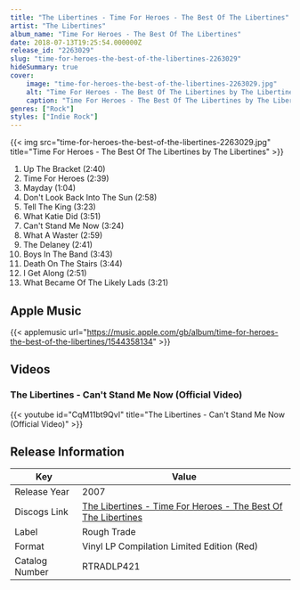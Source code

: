 ```yaml
---
title: "The Libertines - Time For Heroes - The Best Of The Libertines"
artist: "The Libertines"
album_name: "Time For Heroes - The Best Of The Libertines"
date: 2018-07-13T19:25:54.000000Z
release_id: "2263029"
slug: "time-for-heroes-the-best-of-the-libertines-2263029"
hideSummary: true
cover:
    image: "time-for-heroes-the-best-of-the-libertines-2263029.jpg"
    alt: "Time For Heroes - The Best Of The Libertines by The Libertines"
    caption: "Time For Heroes - The Best Of The Libertines by The Libertines"
genres: ["Rock"]
styles: ["Indie Rock"]
---
```


{{< img src="time-for-heroes-the-best-of-the-libertines-2263029.jpg" title="Time For Heroes - The Best Of The Libertines by The Libertines" >}}

<!-- section break -->

1. Up The Bracket (2:40)
2. Time For Heroes (2:39)
3. Mayday (1:04)
4. Don't Look Back Into The Sun (2:58)
5. Tell The King (3:23)
6. What Katie Did (3:51)
7. Can't Stand Me Now (3:24)
8. What A Waster (2:59)
9. The Delaney (2:41)
10. Boys In The Band (3:43)
11. Death On The Stairs (3:44)
12. I Get Along (2:51)
13. What Became Of The Likely Lads (3:21)

<!-- section break -->




## Apple Music
{{< applemusic url="https://music.apple.com/gb/album/time-for-heroes-the-best-of-the-libertines/1544358134" >}}





## Videos
### The Libertines - Can't Stand Me Now (Official Video)
{{< youtube id="CqM11bt9QvI" title="The Libertines - Can't Stand Me Now (Official Video)" >}}<br>



## Release Information
|  Key           | Value                                                |
| ---------------| ---------------------------------------------------- |
| Release Year   | 2007                                   |
| Discogs Link   | [The Libertines - Time For Heroes - The Best Of The Libertines](https://www.discogs.com/release/2263029-The-Libertines-Time-For-Heroes-The-Best-Of-The-Libertines) |
| Label          | Rough Trade |
| Format         | Vinyl LP Compilation Limited Edition (Red) |
| Catalog Number | RTRADLP421 |
